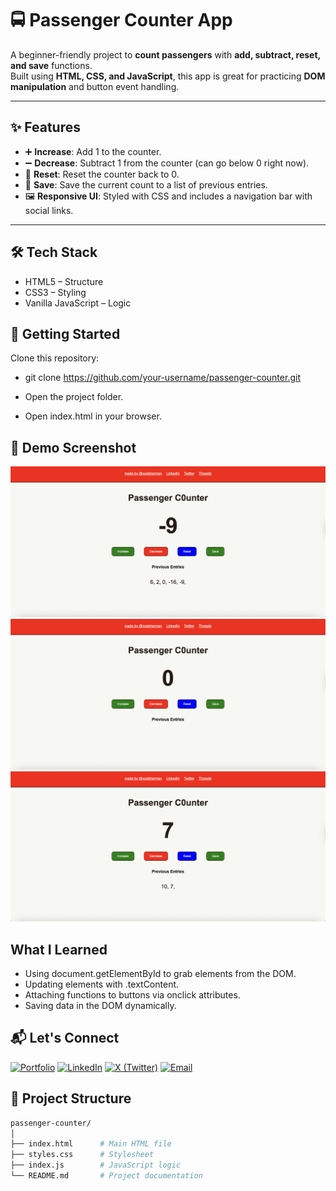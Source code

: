 # 🚍 Passenger Counter App

A beginner-friendly project to **count passengers** with **add, subtract, reset, and save** functions.  
Built using **HTML, CSS, and JavaScript**, this app is great for practicing **DOM manipulation** and button event handling.  

---

## ✨ Features
- ➕ **Increase**: Add 1 to the counter.  
- ➖ **Decrease**: Subtract 1 from the counter (can go below 0 right now).  
- 🔄 **Reset**: Reset the counter back to 0.  
- 💾 **Save**: Save the current count to a list of previous entries.  
- 🖼️ **Responsive UI**: Styled with CSS and includes a navigation bar with social links.  

---

## 🛠️ Tech Stack

- HTML5 – Structure
- CSS3 – Styling
- Vanilla JavaScript – Logic

## 🚀 Getting Started

Clone this repository:

- git clone https://github.com/your-username/passenger-counter.git

- Open the project folder.
- Open index.html in your browser.

## 📸 Demo Screenshot

![App Screenshot](./images/1.png)
![App Screenshot](./images/2.png)
![App Screenshot](./images/3.png)

## What I Learned

- Using document.getElementById to grab elements from the DOM.
- Updating elements with .textContent.
- Attaching functions to buttons via onclick attributes.
- Saving data in the DOM dynamically.

## 📬 Let's Connect
[![Portfolio](https://img.shields.io/badge/Portfolio-000?style=flat&logo=About.me&logoColor=white)](https://codeharman.vercel.app/)
[![LinkedIn](https://img.shields.io/badge/LinkedIn-0A66C2?style=flat&logo=linkedin&logoColor=white)](https://www.linkedin.com/in/codeharman/)
[![X (Twitter)](https://img.shields.io/badge/X%20(Twitter)-000000?style=flat&logo=x&logoColor=white)](https://x.com/codeharmann)
[![Email](https://img.shields.io/badge/Email-D14836?style=flat&logo=gmail&logoColor=white)](mailto:iamsingh.hj@email.com)


## 📂 Project Structure
```bash
passenger-counter/
│
├── index.html      # Main HTML file
├── styles.css      # Stylesheet
├── index.js        # JavaScript logic
└── README.md       # Project documentation